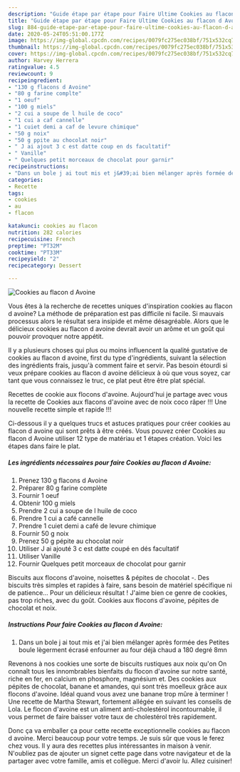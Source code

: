 ```yaml
---
description: "Guide étape par étape pour Faire Ultime Cookies au flacon d Avoine"
title: "Guide étape par étape pour Faire Ultime Cookies au flacon d Avoine"
slug: 884-guide-etape-par-etape-pour-faire-ultime-cookies-au-flacon-d-avoine
date: 2020-05-24T05:51:00.177Z
image: https://img-global.cpcdn.com/recipes/0079fc275ec038bf/751x532cq70/cookies-au-flacon-d-avoine-photo-principale-de-la-recette.jpg
thumbnail: https://img-global.cpcdn.com/recipes/0079fc275ec038bf/751x532cq70/cookies-au-flacon-d-avoine-photo-principale-de-la-recette.jpg
cover: https://img-global.cpcdn.com/recipes/0079fc275ec038bf/751x532cq70/cookies-au-flacon-d-avoine-photo-principale-de-la-recette.jpg
author: Harvey Herrera
ratingvalue: 4.5
reviewcount: 9
recipeingredient:
- "130 g flacons d Avoine"
- "80 g farine complte"
- "1 oeuf"
- "100 g miels"
- "2 cui a soupe de l huile de coco"
- "1 cui a caf cannelle"
- "1 cuiet demi a caf de levure chimique"
- "50 g noix"
- "50 g ppite au chocolat noir"
- " J ai ajout 3 c est datte coup en ds facultatif"
- " Vanille"
- " Quelques petit morceaux de chocolat pour garnir"
recipeinstructions:
- "Dans un bole j ai tout mis et j&#39;ai bien mélanger après formée des Petites boule lègerment écrasé enfourner au four déjà chaud a 180 degré 8mn"
categories:
- Recette
tags:
- cookies
- au
- flacon

katakunci: cookies au flacon 
nutrition: 282 calories
recipecuisine: French
preptime: "PT32M"
cooktime: "PT33M"
recipeyield: "2"
recipecategory: Dessert

---
```



![Cookies au flacon d Avoine](https://img-global.cpcdn.com/recipes/0079fc275ec038bf/751x532cq70/cookies-au-flacon-d-avoine-photo-principale-de-la-recette.jpg)

Vous êtes à la recherche de recettes uniques d'inspiration cookies au flacon d avoine? La méthode de préparation est pas difficile ni facile. Si mauvais processus alors le résultat sera insipide et même désagréable. Alors que le délicieux cookies au flacon d avoine devrait avoir un arôme et un goût qui pouvoir provoquer notre appétit.

Il y a plusieurs choses qui plus ou moins influencent la qualité gustative de cookies au flacon d avoine, first du type d'ingrédients, suivant la sélection des ingrédients frais, jusqu'à comment faire et servir. Pas besoin étourdi si veux prépare cookies au flacon d avoine délicieux à où que vous soyez, car tant que vous connaissez le truc, ce plat peut être être plat spécial.

Recettes de cookie aux flocons d&#39;avoine. Aujourd&#39;hui je partage avec vous la recette de Cookies aux flacons d&#39;avoine avec de noix coco râper !!! Une nouvelle recette simple et rapide !!!


Ci-dessous il y a quelques trucs et astuces pratiques pour créer cookies au flacon d avoine qui sont prêts à être créés. Vous pouvez créer Cookies au flacon d Avoine utiliser 12 type de matériau et 1 étapes création. Voici les étapes dans faire le plat.

<!--inarticleads1-->

##### Les ingrédients nécessaires pour faire Cookies au flacon d Avoine:

1. Prenez 130 g flacons d Avoine
1. Préparer 80 g farine complète
1. Fournir 1 oeuf
1. Obtenir 100 g miels
1. Prendre 2 cui a soupe de l huile de coco
1. Prendre 1 cui a café cannelle
1. Prendre 1 cuiet demi a café de levure chimique
1. Fournir 50 g noix
1. Prenez 50 g pépite au chocolat noir
1. Utiliser  J ai ajouté 3 c est datte coupé en dés facultatif
1. Utiliser  Vanille
1. Fournir  Quelques petit morceaux de chocolat pour garnir


Biscuits aux flocons d&#39;avoine, noisettes &amp; pépites de chocolat -. Des biscuits très simples et rapides à faire, sans besoin de matériel spécifique ni de patience… Pour un délicieux résultat ! J&#39;aime bien ce genre de cookies, pas trop riches, avec du goût. Cookies aux flocons d&#39;avoine, pépites de chocolat et noix. 

<!--inarticleads2-->

##### Instructions Pour faire Cookies au flacon d Avoine:

1. Dans un bole j ai tout mis et j&#39;ai bien mélanger après formée des Petites boule lègerment écrasé enfourner au four déjà chaud a 180 degré 8mn


Revenons à nos cookies une sorte de biscuits rustiques aux noix qu&#39;on On connaît tous les innombrables bienfaits du flocon d&#39;avoine sur notre santé, riche en fer, en calcium en phosphore, magnésium et. Des cookies aux pépites de chocolat, banane et amandes, qui sont très moelleux grâce aux flocons d&#39;avoine. Idéal quand vous avez une banane trop mûre à terminer ! Une recette de Martha Stewart, fortement allégée en suivant les conseils de Lola. Le flocon d&#39;avoine est un aliment anti-cholestérol incontournable, il vous permet de faire baisser votre taux de cholestérol très rapidement. 


Donc ça va emballer ça pour cette recette exceptionnelle cookies au flacon d avoine. Merci beaucoup pour votre temps. Je suis sûr que vous le ferez chez vous. Il y aura des recettes plus  intéressantes in maison à venir. N'oubliez pas de ajouter un signet cette page dans votre navigateur et de la partager avec votre famille, amis et collègue. Merci d'avoir lu. Allez cuisiner!
